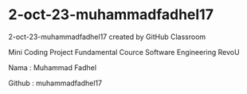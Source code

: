 # 2-oct-23-muhammadfadhel17

2-oct-23-muhammadfadhel17 created by GitHub Classroom

Mini Coding Project Fundamental Cource Software Engineering RevoU

Nama : Muhammad Fadhel

Github : muhammadfadhel17
